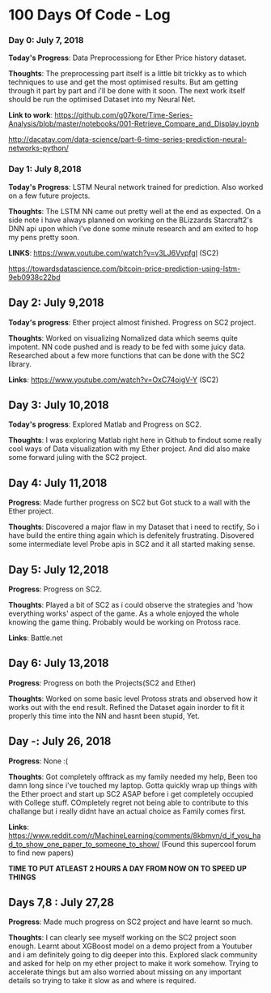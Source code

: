 # 100 Days Of Code - Log

### Day 0: July 7, 2018

**Today's Progress**: Data Preprocessiong for Ether Price history dataset.

**Thoughts**: The preprocessing part itself is a little bit trickky as to which techniques to use and get the most optimised results. But am getting through it part by part and i'll be done with it soon. The next work itself should be run the optimised Dataset into my Neural Net.

**Link to work**: 
  https://github.com/g07kore/Time-Series-Analysis/blob/master/notebooks/001-Retrieve_Compare_and_Display.ipynb
                  
  http://dacatay.com/data-science/part-6-time-series-prediction-neural-networks-python/
                  
### Day 1: July 8,2018

**Today's Progress**: LSTM Neural network trained for prediction. Also worked on a few future projects.

**Thoughts**: The LSTM NN came out pretty well at the end as expected. On a side note i have always planned on working on the BLizzards Starcraft2's DNN api upon which i've done some minute research and am exited to hop my pens pretty soon. 

**LINKS**: 
  https://www.youtube.com/watch?v=v3LJ6VvpfgI (SC2)
           
  https://towardsdatascience.com/bitcoin-price-prediction-using-lstm-9eb0938c22bd

## Day 2: July 9,2018

**Today's progress**: Ether project almost finished. Progress on SC2 project.

**Thoughts**: Worked on visualizing Nomalized data which seems quite impotent. NN code pushed and is ready to be fed with some juicy data. Researched about a few more functions that can be done with the SC2 library.

**Links**: https://www.youtube.com/watch?v=OxC74ojgV-Y (SC2)

## Day 3: July 10,2018

**Today's progress**: Explored Matlab and Progress on SC2.

**Thoughts**: I was exploring Matlab right here in Github to findout some really cool ways of Data visualization with my Ether project. And did also make some forward juling with the SC2 project.

## Day 4: July 11,2018

**Progress**: Made further progress on SC2 but Got stuck to a wall with the Ether project.

**Thoughts**: Discovered a major flaw in my Dataset that i need to rectify, So i have build the entire thing again which is defenitely frustrating. Disovered some intermediate level Probe apis in SC2 and it all started making sense.

## Day 5: July 12,2018

**Progress**: Progress on SC2.

**Thoughts**: Played a bit of SC2 as i could observe the strategies and 'how everything works' aspect of the game. As a whole enjoyed the whole knowing the game thing. Probably would be working on Protoss race.

**Links**: Battle.net

## Day 6: July 13,2018

**Progress**: Progress on both the Projects(SC2 and Ether)

**Thoughts**: Worked on some basic level Protoss strats and observed how it works out with the end result. Refined the Dataset again inorder to fit it properly this time into the NN and hasnt been stupid, Yet. 

## Day -: July 26, 2018

**Progress**: None :(

**Thoughts**: Got completely offtrack as my family needed my help, Been too damn long since i've touched my laptop. Gotta quickly wrap up things with the Ether proect and start up SC2 ASAP before i get completely occupied with College stuff. COmpletely regret not being able to contribute to this challange but i really didnt have an actual choice as Family comes first.

**Links**: https://www.reddit.com/r/MachineLearning/comments/8kbmyn/d_if_you_had_to_show_one_paper_to_someone_to_show/ (Found this supercool forum to find new papers)

**TIME TO PUT ATLEAST 2 HOURS A DAY FROM NOW ON TO SPEED UP THINGS**

## Days 7,8 : July 27,28 

**Progress**: Made much progress on SC2 project and have learnt so much.

**Thoughts**: I can clearly see myself working on the SC2 project soon enough. Learnt about XGBoost model on a demo project from a Youtuber and i am definitely going to dig deeper into this. Explored slack community and asked for help on my ether project to make it work somehow. Trying to accelerate things but am also worried about missing on any important details so trying to take it slow as and where is required.

